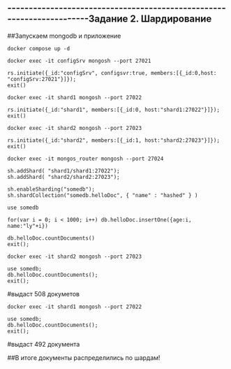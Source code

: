 ## ----------------------------------------------------------------------Задание 2. Шардирование

##Запускаем mongodb и приложение
```shell
docker compose up -d
```

```Подключитесь к серверу конфигурации и сделайте инициализацию:
docker exec -it configSrv mongosh --port 27021
 
rs.initiate({_id:"configSrv", configsvr:true, members:[{_id:0,host: "configSrv:27021"}]});
exit()
```

```Инициализируйте шарды:
docker exec -it shard1 mongosh --port 27022

rs.initiate({_id:"shard1", members:[{_id:0, host:"shard1:27022"}]});
exit()

docker exec -it shard2 mongosh --port 27023

rs.initiate({_id:"shard2", members:[{_id:1, host:"shard2:27023"}]});
exit()
```

```Инцициализируйте роутер и наполните его тестовыми данными:
docker exec -it mongos_router mongosh --port 27024

sh.addShard( "shard1/shard1:27022");
sh.addShard( "shard2/shard2:27023");

sh.enableSharding("somedb");
sh.shardCollection("somedb.helloDoc", { "name" : "hashed" } )

use somedb

for(var i = 0; i < 1000; i++) db.helloDoc.insertOne({age:i, name:"ly"+i})

db.helloDoc.countDocuments() 
exit(); 
```

```Сделайте проверку на шардах:
docker exec -it shard2 mongosh --port 27023

use somedb;
db.helloDoc.countDocuments();
exit(); 

```
#выдаст 508 докуметов

```
docker exec -it shard1 mongosh --port 27022

use somedb;
db.helloDoc.countDocuments();
exit();
```
#выдаст 492 документа
 
 ##В итоге документы распределились по шардам!